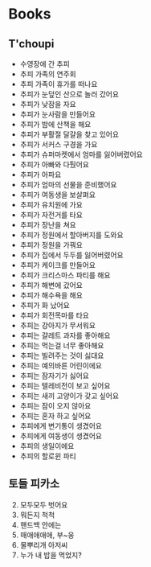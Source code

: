 # Books
## T'choupi
* 수영장에 간 추피
* 추피 가족의 연주회
* 추피 가족이 휴가를 떠나요
* 추피가 눈덮인 산으로 놀러 갔어요
* 추피가 낮잠을 자요
* 추피가 눈사람을 만들어요
* 추피가 밤에 산책을 해요
* 추피가 부활절 달걀을 찾고 있어요
* 추피가 서커스 구경을 가요
* 추피가 슈퍼마켓에서 엄마를 잃어버렸어요
* 추피가 아빠와 다퉜어요
* 추피가 아파요
* 추피가 엄마의 선물을 준비했어요
* 추피가 여동생을 보살펴요
* 추피가 유치원에 가요
* 추피가 자전거를 타요
* 추피가 장난을 쳐요
* 추피가 정원에서 할아버지를 도와요
* 추피가 정원을 가꿔요
* 추피가 집에서 두두를 잃어버렸어요
* 추피가 케이크를 만들어요
* 추피가 크리스마스 파티를 해요
* 추피가 해변에 갔어요
* 추피가 해수욕을 해요
* 추피가 화 났어요
* 추피가 회전목마를 타요
* 추피는 강아지가 무서워요
* 추피는 걀레트 과자를 좋아해요
* 추피는 먹는걸 너무 좋아해요
* 추피는 빌려주는 것이 싫대요
* 추피는 예의바른 어린이에요
* 추피는 잠자기가 싫어요
* 추피는 텔레비전이 보고 싶어요
* 추피는 새끼 고양이가 갖고 싶어요
* 추피는 잠이 오지 않아요
* 추피는 혼자 하고 싶어요
* 추피에게 변기통이 생겼어요
* 추피에게 여동생이 생겼어요
* 추피의 생일이에요
* 추피의 할로윈 파티

## 토들 피카소
2. 모두모두 벗어요
3. 뭐든지 척척
5. 핸드백 안에는
6. 매애애애애, 부~웅
9. 물뿌리개 아저씨
49. 누가 내 밥을 먹었지?
